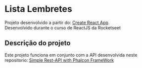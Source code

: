 # Lista Lembretes  
Projeto desenvolvido a partir do: [Create React App](https://github.com/facebook/create-react-app).  
Desenvolvido durante o curso de ReactJS da Rocketseet  

## Descrição do projeto  
Este projeto funciona em conjunto com a API desenvolvida neste repositorio: [Simple Rest-API with Phalcon FrameWork](https://github.com/paulodm145/Simple-Rest-API-with-Phalcon-FrameWork)


